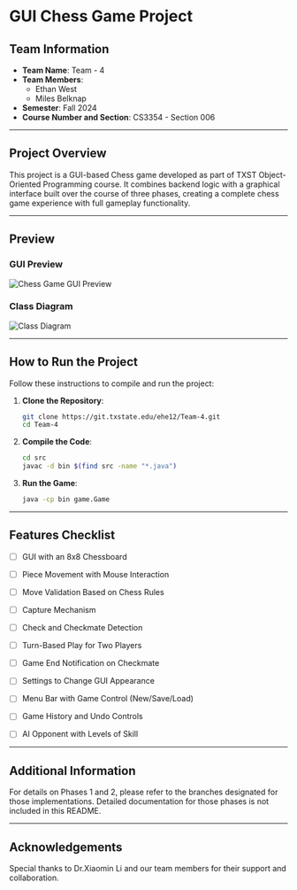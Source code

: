 
# GUI Chess Game Project

## Team Information
- **Team Name**: Team - 4
- **Team Members**: 
  - Ethan West
  - Miles Belknap
- **Semester**: Fall 2024
- **Course Number and Section**: CS3354 - Section 006

---

## Project Overview
This project is a GUI-based Chess game developed as part of TXST 
Object-Oriented Programming course. It combines backend logic with a graphical interface built over the course of three phases, creating a complete chess game experience with full gameplay functionality.

---

## Preview
### GUI Preview
![Chess Game GUI Preview](/home/ethanwst/chessProject/Team-4/lib/gui_preview_image.png)

### Class Diagram
![Class Diagram](path/to/your/class_diagram_image.png)

---

## How to Run the Project
Follow these instructions to compile and run the project:

1. **Clone the Repository**:  
   ```bash
   git clone https://git.txstate.edu/ehe12/Team-4.git
   cd Team-4
   ```

2. **Compile the Code**:  
   ```bash
   cd src
   javac -d bin $(find src -name "*.java")
   ```

3. **Run the Game**:  
   ```bash
   java -cp bin game.Game
   ```

---

## Features Checklist
- [ ] GUI with an 8x8 Chessboard
- [ ] Piece Movement with Mouse Interaction
- [ ] Move Validation Based on Chess Rules
- [ ] Capture Mechanism
- [ ] Check and Checkmate Detection
- [ ] Turn-Based Play for Two Players
- [ ] Game End Notification on Checkmate
- [ ] Settings to Change GUI Appearance
- [ ] Menu Bar with Game Control (New/Save/Load)
- [ ] Game History and Undo Controls
- [ ] AI Opponent with Levels of Skill


---

## Additional Information
For details on Phases 1 and 2, please refer to the branches designated for those implementations. Detailed documentation for those phases is not included in this README.

---

## Acknowledgements
Special thanks to Dr.Xiaomin Li and our team members for their support and collaboration.
